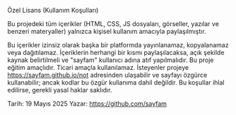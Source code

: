Özel Lisans (Kullanım Koşulları)

Bu projedeki tüm içerikler (HTML, CSS, JS dosyaları, görseller, yazılar ve benzeri materyaller) yalnızca kişisel kullanım amacıyla paylaşılmıştır.

Bu içerikler izinsiz olarak başka bir platformda yayınlanamaz, kopyalanamaz veya dağıtılamaz.
İçeriklerin herhangi bir kısmı paylaşılacaksa, açık şekilde kaynak belirtilmeli ve "sayfam" kullanıcı adına atıf yapılmalıdır.
Bu proje eğitim amaçlıdır. Ticari amaçla kullanılamaz.
İsteyenler projeye https://sayfam.github.io/not adresinden ulaşabilir ve sayfayı özgürce kullanabilir; ancak kodlar bu özgür kullanıma dahil değildir.
Bu koşullar ihlal edilirse, gerekli yasal haklar saklıdır.

Tarih: 19 Mayıs 2025 Yazar: https://github.com/sayfam
